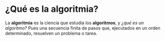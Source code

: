 # ¿Qué es la algoritmia?

La **algoritmia** es la ciencia que estudia los **algoritmos**, y *¿qué es un algoritmo?* Pues una secuencia finita de pasos que, ejecutados en un orden determinado, resuelven un problema o tarea.